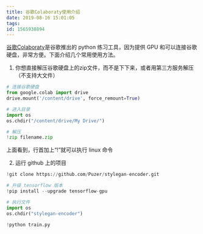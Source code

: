 ```yaml
---
title: 谷歌Colaboraty使用介绍
date: 2019-08-16 15:01:05
tags:
id: 1565938894
---
```

[谷歌Colaboraty](https://colab.research.google.com)是谷歌推出的 python 练习工具，因为提供 GPU 和可以连接谷歌硬盘，非常方便。下面介绍几个常用使用方法。

1. 你想直接解压谷歌硬盘上的zip文件，而不是下下来，或者用第三方服务解压（不支持大文件）
```python
# 连接谷歌硬盘
from google.colab import drive
drive.mount('/content/drive', force_remount=True)

# 进入目录
import os
os.chdir("/content/drive/My Drive/")

# 解压
!zip filename.zip
```
上面看到，行首加上“!”就可以执行 linux 命令

2. 运行 github 上的项目
```python
!git clone https://github.com/Puzer/stylegan-encoder.git

# 升级 tensorflow 版本
!pip install --upgrade tensorflow-gpu

# 执行文件
import os
os.chdir("stylegan-encoder")

!python train.py
```